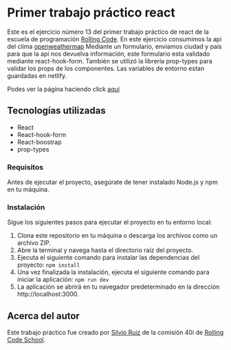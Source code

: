 # Primer trabajo práctico react

Este es el ejercicio número 13 del primer trabajo práctico de react de la escuela de programación [Rolling Code](https://rollingcodeschool.com/). En este ejercicio consumimos la api del clima [openweathermap](https://openweathermap.org/) Mediante un formulario, enviamos ciudad y pais para que la api nos devuelva información, este formulario esta validado mediante react-hook-form. También se utilizó la librería prop-types para validar los props de los componentes. Las variables de entorno estan guardadas en netlify.

Podes ver la página haciendo click [aquí](https://ejercicio13-react-apiclima.netlify.app/)

## Tecnologías utilizadas

- React
- React-hook-form
- React-boostrap
- prop-types

### Requisitos

Antes de ejecutar el proyecto, asegúrate de tener instalado Node.js y npm en tu máquina.

### Instalación

Sigue los siguientes pasos para ejecutar el proyecto en tu entorno local:
1. Clona este repositorio en tu máquina o descarga los archivos como un archivo ZIP.
2. Abre la terminal y navega hasta el directorio raíz del proyecto.
3. Ejecuta el siguiente comando para instalar las dependencias del proyecto: ```npm install```
4. Una vez finalizada la instalación, ejecuta el siguiente comando para iniciar la aplicación: ```npm run dev```
5. La aplicación se abrirá en tu navegador predeterminado en la dirección http://localhost:3000.

## Acerca del autor

Este trabajo práctico fue creado por [Silvio Ruiz](https://www.linkedin.com/in/silvioruiz/) de la comisión 40i de [Rolling Code School](https://rollingcodeschool.com/).
